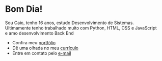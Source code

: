 # Bom Dia!
Sou Caio, tenho 16 anos, estudo Desenvolvimento de Sistemas. Ultimamente tenho trabalhado muito com Python, HTML, CSS e JavaScript e amo desenvolvimento Back End

* Confira meu [portfólio](link_do_porfolio)
* Dê uma olhada no meu [currículo](files/resume.pdf)
* Entre em contato pelo [e-mail](mailto:caioreisoliveiradev@gmail.com)